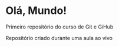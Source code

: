 # Olá, Mundo!
 Primeiro repositório do curso de Git e GiHub

 Repositório criado durante uma aula ao vivo
